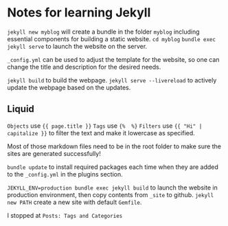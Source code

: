 # Notes for learning Jekyll

`jekyll new myblog` will create a bundle in the folder `myblog` including essential components for building a static website.
`cd myblog`
`bundle exec jekyll serve` to launch the website on the server.


`_config.yml` can be used to adjust the template for the website, so one can change the title and description for the desired needs.

`jekyll build` to build the webpage.
`jekyll serve --livereload` to actively update the webpage based on the updates.

## Liquid
`Objects` use `{{ page.title }}`
`Tags` use `{%  %}`
`Filters` use `{{ "Hi" | capitalize }}` to filter the text and make it lowercase as specified.

Most of those markdown files need to be in the root folder to make sure the sites are generated successfully!

`bundle update` to install required packages each time when they are added to the `_config.yml` in the plugins section.

`JEKYLL_ENV=production bundle exec jekyll build` to launch the website in production environment, then copy contents from `_site` to github.
`jekyll new PATH` create a new site with default `Gemfile`.




I stopped at `Posts: Tags and Categories`
